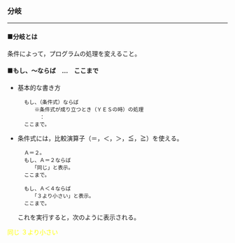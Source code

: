### 分岐

----

#### ■分岐とは
  条件によって，プログラムの処理を変えること。

#### ■もし、～ならば　…　ここまで

- 基本的な書き方

		もし、（条件式）ならば
		　　※条件式が成り立つとき（ＹＥＳの時）の処理
		　　　：
		ここまで。

- 条件式には，比較演算子（＝，＜，＞，≦，≧）を使える。

		Ａ＝２。
		もし、Ａ＝２ならば
		　　「同じ」と表示。
		ここまで。
		
		もし、Ａ＜４ならば
		　　「３より小さい」と表示。
		ここまで。

  これを実行すると，次のように表示される。

<font color="yellow">
		同じ
		３より小さい
</font>


